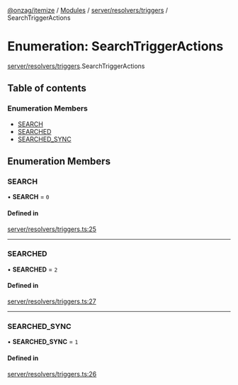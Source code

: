 [@onzag/itemize](../README.md) / [Modules](../modules.md) / [server/resolvers/triggers](../modules/server_resolvers_triggers.md) / SearchTriggerActions

# Enumeration: SearchTriggerActions

[server/resolvers/triggers](../modules/server_resolvers_triggers.md).SearchTriggerActions

## Table of contents

### Enumeration Members

- [SEARCH](server_resolvers_triggers.SearchTriggerActions.md#search)
- [SEARCHED](server_resolvers_triggers.SearchTriggerActions.md#searched)
- [SEARCHED\_SYNC](server_resolvers_triggers.SearchTriggerActions.md#searched_sync)

## Enumeration Members

### SEARCH

• **SEARCH** = ``0``

#### Defined in

[server/resolvers/triggers.ts:25](https://github.com/onzag/itemize/blob/59702dd5/server/resolvers/triggers.ts#L25)

___

### SEARCHED

• **SEARCHED** = ``2``

#### Defined in

[server/resolvers/triggers.ts:27](https://github.com/onzag/itemize/blob/59702dd5/server/resolvers/triggers.ts#L27)

___

### SEARCHED\_SYNC

• **SEARCHED\_SYNC** = ``1``

#### Defined in

[server/resolvers/triggers.ts:26](https://github.com/onzag/itemize/blob/59702dd5/server/resolvers/triggers.ts#L26)
